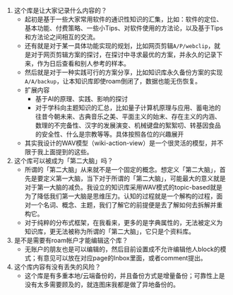 1. 这个库是让大家记录什么内容的？
    - 起初是基于一些大家常用软件的通识性知识的汇集，比如：软件的定位、基本功能、付费策略、一些小Tips、对软件使用的方法论，以及基于Tips和方法论之间相互的交流。
    - 还有就是对于某一具体功能实现的规划，比如网页剪辑`A/P/webclip`，就是对于网页剪辑方案的探讨，在探讨中寻求最优的方案，并永久的记录下来，作为日后查看和别人参考的样本。
    - 然后就是对于一种实践可行的方案分享，比如知识库永久备份方案的实现`A/A/backup`，让本知识库即使roam倒闭了，数据也能无伤恢复。
    - 扩展内容
        - 基于AI的原理、实践、影响的探讨
        - 对于学科向主题知识的汇总，比如量子计算机原理与应用、蓄电池的往昔今朝未来、古典音乐之美、平面主义的始末、存在主义的内涵、数理的不完备性、汉字的发展演变、机械键盘的絮絮叨、转基因食品的安全性、什么是宗教等等。具体按照各位的兴趣展开
    - 其实我设计的WAV模型（wiki-action-view）是一个很灵活的模型，并不限于我上面提到的这些。
2. 这个库可以被成为「第二大脑」吗？
    - 所谓的「第二大脑」从来就不是一个固定的概念。想定义「第二大脑」，首先是要定义第一大脑，当下对于所谓的「第二大脑」，可能最大的意义就是对于第一大脑的减负。我设立的知识库采用WAV模式的topic-based就是为了降低我们第一大脑是思维压力。认知的过程就是一个解构的过程，面对一个名词、概念、主题，我们了解它的前提便是去了解如何去拆解并重构它。
    - 对于纯粹的分布式框架，在我看来，更多的是字典属性的，无法被定义为知识库，更无法被称为所谓的「第二大脑」，它只是个资料库。
3. 是不是需要有roam帐户才能编辑这个库？
    - 无账户的朋友也是可以编辑的，然后目前设置成不允许编辑他人block的模式；有意见可以放在对应page的Inbox里面，或者comment提出。
4. 这个库内容有没有丢失的风险？
    - 这个库是有多重本地/云端备份的，并且备份方式是增量备份；可靠性上是没有太多需要顾及的，就连图床我都是做了异地备份的。
